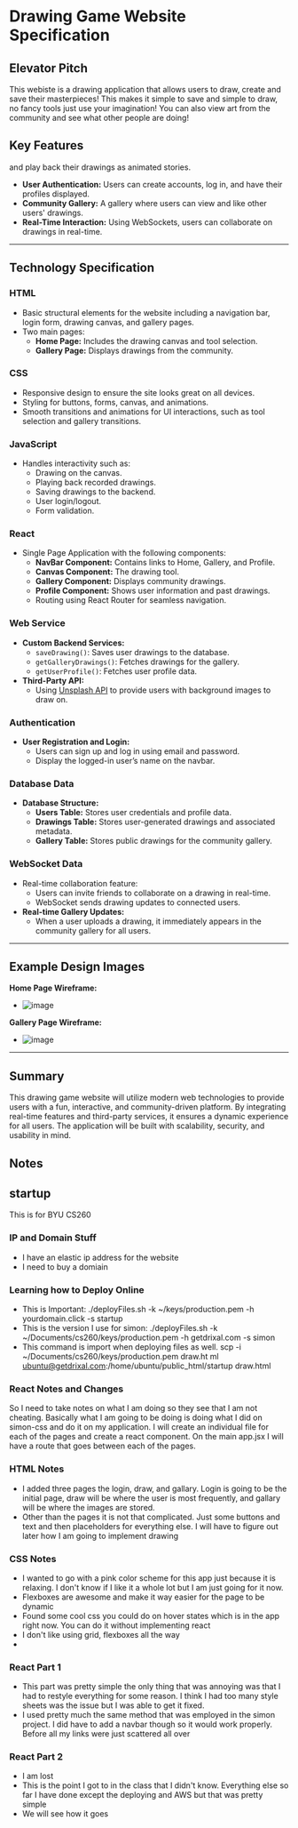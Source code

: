 

# Drawing Game Website Specification

## Elevator Pitch

This webiste is a drawing application that allows users to draw, create and save their masterpieces! This makes it simple to save and simple to draw, no fancy tools just use your imagination! You can also view art from the community and see what other people are doing! 

## Key Features

 and play back their drawings as animated stories.
- **User Authentication:** Users can create accounts, log in, and have their profiles displayed.
- **Community Gallery:** A gallery where users can view and like other users' drawings.
- **Real-Time Interaction:** Using WebSockets, users can collaborate on drawings in real-time.
---

## Technology Specification

### **HTML**

- Basic structural elements for the website including a navigation bar, login form, drawing canvas, and gallery pages.
- Two main pages:
  - **Home Page:** Includes the drawing canvas and tool selection.
  - **Gallery Page:** Displays drawings from the community.

### **CSS**

- Responsive design to ensure the site looks great on all devices.
- Styling for buttons, forms, canvas, and animations.
- Smooth transitions and animations for UI interactions, such as tool selection and gallery transitions.

### **JavaScript**

- Handles interactivity such as:
  - Drawing on the canvas.
  - Playing back recorded drawings.
  - Saving drawings to the backend.
  - User login/logout.
  - Form validation.

### **React**

- Single Page Application with the following components:
  - **NavBar Component:** Contains links to Home, Gallery, and Profile.
  - **Canvas Component:** The drawing tool.
  - **Gallery Component:** Displays community drawings.
  - **Profile Component:** Shows user information and past drawings.
  - Routing using React Router for seamless navigation.

### **Web Service**

- **Custom Backend Services:**
  - `saveDrawing()`: Saves user drawings to the database.
  - `getGalleryDrawings()`: Fetches drawings for the gallery.
  - `getUserProfile()`: Fetches user profile data.
- **Third-Party API:**
  - Using [Unsplash API](https://unsplash.com/developers) to provide users with background images to draw on.

### **Authentication**

- **User Registration and Login:**
  - Users can sign up and log in using email and password.
  - Display the logged-in user’s name on the navbar.

### **Database Data**

- **Database Structure:**
  - **Users Table:** Stores user credentials and profile data.
  - **Drawings Table:** Stores user-generated drawings and associated metadata.
  - **Gallery Table:** Stores public drawings for the community gallery.

### **WebSocket Data**

- Real-time collaboration feature:
  - Users can invite friends to collaborate on a drawing in real-time.
  - WebSocket sends drawing updates to connected users.
- **Real-time Gallery Updates:**
  - When a user uploads a drawing, it immediately appears in the community gallery for all users.

---

## Example Design Images

**Home Page Wireframe:**

-  ![image](login.jpeg)

**Gallery Page Wireframe:**

- ![image](drawpage.jpeg)

---

## Summary

This drawing game website will utilize modern web technologies to provide users with a fun, interactive, and community-driven platform. By integrating real-time features and third-party services, it ensures a dynamic experience for all users. The application will be built with scalability, security, and usability in mind.


## Notes

## startup
This is for BYU CS260


### IP and Domain Stuff
- I have an elastic ip address for the website
- I need to buy a domiain

### Learning how to Deploy Online
- This is Important: ./deployFiles.sh -k ~/keys/production.pem -h yourdomain.click -s startup
- This is the version I use for simon: ./deployFiles.sh -k ~/Documents/cs260/keys/production.pem -h getdrixal.com -s simon
- This command is import when deploying files as well. scp -i ~/Documents/cs260/keys/production.pem draw.ht
ml ubuntu@getdrixal.com:/home/ubuntu/public_html/startup
draw.html

### React Notes and Changes

So I need to take notes on what I am doing so they see that I am not cheating. Basically what I am going to be doing is doing what I did on simon-css and do it on my application. I will create an individual file for each of the pages and create a react component. On the main app.jsx I will have a route that goes between each of the pages. 


### HTML Notes

- I added three pages the login, draw, and gallary. Login is going to be the initial page, draw will be where the user is most frequently, and gallary will be where the images are stored.
- Other than the pages it is not that complicated. Just some buttons and text and then placeholders for everything else. I will have to figure out later how I am going to implement drawing

### CSS Notes
- I wanted to go with a pink color scheme for this app just because it is relaxing. I don't know if I like it a whole lot but I am just going for it now.
- Flexboxes are awesome and make it way easier for the page to be dynamic
- Found some cool css you could do on hover states which is in the app right now. You can do it without implementing react
- I don't like using grid, flexboxes all the way
- 

### React Part 1
- This part was pretty simple the only thing that was annoying was that I had to restyle everything for some reason. I think I had too many style sheets was the issue but I was able to get it fixed.
- I used pretty much the same method that was employed in the simon project. I did have to add a navbar though so it would work properly. Before all my links were just scattered all over

### React Part 2
- I am lost
- This is the point I got to in the class that I didn't know. Everything else so far I have done except the deploying and AWS but that was pretty simple
- We will see how it goes